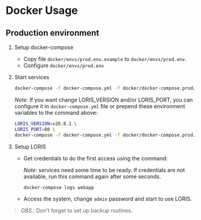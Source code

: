 # Docker Usage

## Production environment

1. Setup docker-compose

    * Copy file `docker/envs/prod.env.example` to `docker/envs/prod.env`.
    * Configure `docker/envs/prod.env`

2. Start services

    ```bash
    docker-compose -f docker-compose.yml -f docker/docker-compose.prod.yml up -d
    ```

    _Note_: If you want change LORIS_VERSION and/or LORIS_PORT, you can configure it in `docker-compose.yml` file or prepend these environment variables to the command above:

    ```bash
    LORIS_VERSION=v20.0.1 \
    LORIS_PORT=80 \
    docker-compose -f docker-compose.yml -f docker/docker-compose.prod.yml up -d
    ```

3. Setup LORIS

    * Get credentials to do the first access using the command:

        _Note_: services need some time to be ready. If credentials are not available, run this command again after some seconds.

        ```bash
        docker-compose logs webapp
        ```

    * Access the system, change `admin` password and start to use LORIS.


> _OBS._: Don't forget to set up backup routines.